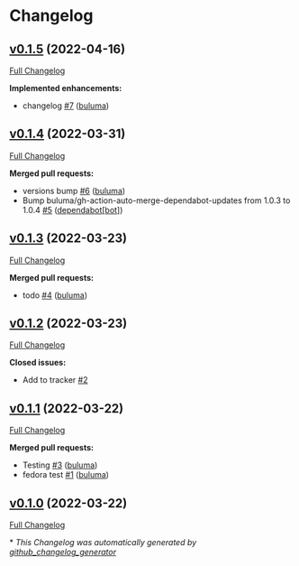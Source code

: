 # Changelog

## [v0.1.5](https://github.com/buluma/ansible-role-ansible_lint/tree/v0.1.5) (2022-04-16)

[Full Changelog](https://github.com/buluma/ansible-role-ansible_lint/compare/v0.1.4...v0.1.5)

**Implemented enhancements:**

- changelog [\#7](https://github.com/buluma/ansible-role-ansible_lint/pull/7) ([buluma](https://github.com/buluma))

## [v0.1.4](https://github.com/buluma/ansible-role-ansible_lint/tree/v0.1.4) (2022-03-31)

[Full Changelog](https://github.com/buluma/ansible-role-ansible_lint/compare/v0.1.3...v0.1.4)

**Merged pull requests:**

- versions bump [\#6](https://github.com/buluma/ansible-role-ansible_lint/pull/6) ([buluma](https://github.com/buluma))
- Bump buluma/gh-action-auto-merge-dependabot-updates from 1.0.3 to 1.0.4 [\#5](https://github.com/buluma/ansible-role-ansible_lint/pull/5) ([dependabot[bot]](https://github.com/apps/dependabot))

## [v0.1.3](https://github.com/buluma/ansible-role-ansible_lint/tree/v0.1.3) (2022-03-23)

[Full Changelog](https://github.com/buluma/ansible-role-ansible_lint/compare/v0.1.2...v0.1.3)

**Merged pull requests:**

- todo [\#4](https://github.com/buluma/ansible-role-ansible_lint/pull/4) ([buluma](https://github.com/buluma))

## [v0.1.2](https://github.com/buluma/ansible-role-ansible_lint/tree/v0.1.2) (2022-03-23)

[Full Changelog](https://github.com/buluma/ansible-role-ansible_lint/compare/v0.1.1...v0.1.2)

**Closed issues:**

- Add to tracker [\#2](https://github.com/buluma/ansible-role-ansible_lint/issues/2)

## [v0.1.1](https://github.com/buluma/ansible-role-ansible_lint/tree/v0.1.1) (2022-03-22)

[Full Changelog](https://github.com/buluma/ansible-role-ansible_lint/compare/v0.1.0...v0.1.1)

**Merged pull requests:**

- Testing [\#3](https://github.com/buluma/ansible-role-ansible_lint/pull/3) ([buluma](https://github.com/buluma))
- fedora test [\#1](https://github.com/buluma/ansible-role-ansible_lint/pull/1) ([buluma](https://github.com/buluma))

## [v0.1.0](https://github.com/buluma/ansible-role-ansible_lint/tree/v0.1.0) (2022-03-22)

[Full Changelog](https://github.com/buluma/ansible-role-ansible_lint/compare/79088004016ad3c557172a426daa737d58320825...v0.1.0)



\* *This Changelog was automatically generated by [github_changelog_generator](https://github.com/github-changelog-generator/github-changelog-generator)*
